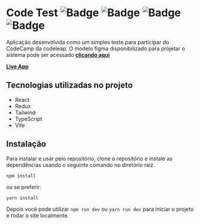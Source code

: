 # Code Test ![Badge](https://img.shields.io/static/v1?label=react&message=v18.2.0&color=blue&style=flat&logo=REACT) ![Badge](https://img.shields.io/static/v1?label=tailwindcss&message=v3.1.8&color=lightblue&style=flat&logo=TAILWINDCSS) ![Badge](https://img.shields.io/static/v1?label=reduxjs&message=v1.8.5&color=purple&style=flat&logo=REDUX) ![Badge](https://img.shields.io/static/v1?label=typescript&message=v4.6.4&color=blue&style=flat&logo=TYPESCRIPT)
 
Aplicação desenvolvida como um simples teste para participar do CodeCamp da codeleap.
O modelo figma disponibilizado para projetar o sistema pode ser acessado **[clicando aqui](https://www.figma.com/file/0OQWLQmU14SF2cDhHPJ2sx/CodeLeap-Frontend-Test?node-id=0%3A1)**

**[Live App](https://imfelippe365.github.io/code-test/)**

## Tecnologias utilizadas no projeto

- React
- Redux
- Tailwind
- TypeScript
- Vite 

## Instalação

Para instalar e usar pelo repositório, clone o repositório e instale as dependências usando o seguinte comando no diretório raiz.

```
npm install
```

ou se preferir:

```
yarn install
```

Depois você pode utilizar ``npm run dev`` ou ``yarn run dev`` para iniciar o projeto e rodar o site localmente.
